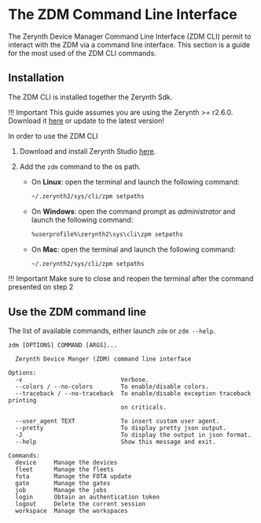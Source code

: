 # The ZDM Command Line Interface 

The Zerynth Device Manager Command Line Interface (ZDM CLI) permit to interact with the ZDM via a command line interface.
This section is a guide for the most used of the ZDM CLI commands.

## Installation

The ZDM CLI is installed together the Zerynth Sdk.

!!! Important
	This guide assumes you are using the Zerynth >= r2.6.0. Download it [here](https://www.zerynth.com/zsdk/) or update to the latest version!


In order to use the ZDM CLI

1.  Download and install Zerynth Studio [here](https://www.zerynth.com/zsdk/).
2.  Add the `zdm` command to the os path.
    
    *   On **Linux**: open the terminal and launch the following command:
        
        ```bash
        ~/.zerynth2/sys/cli/zpm setpaths
        ```
    
    * On **Windows**: open the command prompt as _administrator_ and launch the following command:
        ```bash
        %userprofile%\zerynth2\sys\cli\zpm setpaths
        ```
    
    * On **Mac**: open the terminal and launch the following command:
      ```bash
      ~/.zerynth2/sys/cli/zpm setpaths
      ```

!!! Important
	Make sure to close and reopen the terminal after the command presented on step 2

##  Use the ZDM command line
The list of available commands, either launch `zdm` or `zdm --help`.

```
zdm [OPTIONS] COMMAND [ARGS]...

  Zerynth Device Manger (ZDM) command line interface

Options:
  -v                            Verbose.
  --colors / --no-colors        To enable/disable colors.
  --traceback / --no-traceback  To enable/disable exception traceback printing
                                on criticals.

  --user_agent TEXT             To insert custom user agent.
  --pretty                      To display pretty json output.
  -J                            To display the output in json format.
  --help                        Show this message and exit.

Commands:
  device     Manage the devices
  fleet      Manage the fleets
  fota       Manage the FOTA update
  gate       Manage the gates
  job        Manage the jobs
  login      Obtain an authentication token
  logout     Delete the current session
  workspace  Manage the workspaces


```

